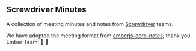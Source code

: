 ## Screwdriver Minutes

A collection of meeting minutes and notes from [Screwdriver](https://screwdriver.cd) teams.

We have adopted the meeting format from [emberjs-core-notes](https://github.com/emberjs/core-notes); thank you Ember Team! 🎉 👏 
